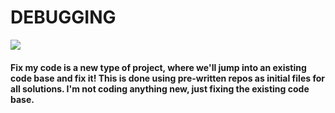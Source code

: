 

# DEBUGGING

![](https://qph.cf2.quoracdn.net/main-qimg-3741c248fb602179c9ffb5e3b056dab7)

#### Fix my code is a new type of project, where we'll jump into an existing code base and fix it! This is done using pre-written repos as initial files for all solutions. I'm not coding anything new, just fixing the existing code base.
